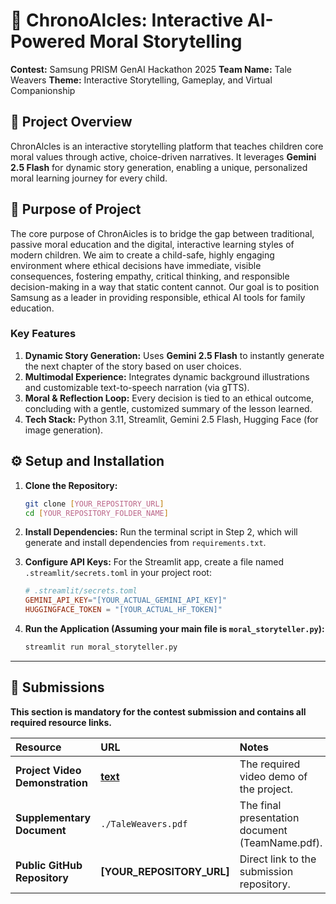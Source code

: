 # 🌳 ChronoAlcles: Interactive AI-Powered Moral Storytelling

**Contest:** Samsung PRISM GenAI Hackathon 2025
**Team Name:** Tale Weavers
**Theme:** Interactive Storytelling, Gameplay, and Virtual Companionship

## 📜 Project Overview

ChronAlcles is an interactive storytelling platform that teaches children core moral values through active, choice-driven narratives. It leverages **Gemini 2.5 Flash** for dynamic story generation, enabling a unique, personalized moral learning journey for every child.

## 🎯 Purpose of Project
The core purpose of ChronAicles is to bridge the gap between traditional, passive moral education and the digital, interactive learning styles of modern children. We aim to create a child-safe, highly engaging environment where ethical decisions have immediate, visible consequences, fostering empathy, critical thinking, and responsible decision-making in a way that static content cannot. Our goal is to position Samsung as a leader in providing responsible, ethical AI tools for family education.

### Key Features
1.  **Dynamic Story Generation:** Uses **Gemini 2.5 Flash** to instantly generate the next chapter of the story based on user choices.
2.  **Multimodal Experience:** Integrates dynamic background illustrations and customizable text-to-speech narration (via gTTS).
3.  **Moral & Reflection Loop:** Every decision is tied to an ethical outcome, concluding with a gentle, customized summary of the lesson learned.
4.  **Tech Stack:** Python 3.11, Streamlit, Gemini 2.5 Flash, Hugging Face (for image generation).

## ⚙️ Setup and Installation

1.  **Clone the Repository:**
    ```bash
    git clone [YOUR_REPOSITORY_URL]
    cd [YOUR_REPOSITORY_FOLDER_NAME]
    ```

2.  **Install Dependencies:** Run the terminal script in Step 2, which will generate and install dependencies from `requirements.txt`.

3.  **Configure API Keys:** For the Streamlit app, create a file named `.streamlit/secrets.toml` in your project root:
    ```toml
    # .streamlit/secrets.toml
    GEMINI_API_KEY="[YOUR_ACTUAL_GEMINI_API_KEY]"
    HUGGINGFACE_TOKEN = "[YOUR_ACTUAL_HF_TOKEN]"
    ```

4.  **Run the Application (Assuming your main file is `moral_storyteller.py`):**
    ```bash
    streamlit run moral_storyteller.py
    ```

---

## 📼 Submissions

**This section is mandatory for the contest submission and contains all required resource links.**

| Resource | URL | Notes |
| :--- | :--- | :--- |
| **Project Video Demonstration** | **[text](https://drive.google.com/file/d/1Pt1q1LNDdeiBMK07N7EUHWTkVprrOt23/view?usp=drive_link)** | The required video demo of the project. |
| **Supplementary Document** | `./TaleWeavers.pdf` | The final presentation document (TeamName.pdf). |
| **Public GitHub Repository** | **[YOUR_REPOSITORY_URL]** | Direct link to the submission repository. |